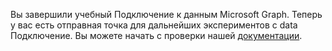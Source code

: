 <!-- markdownlint-disable MD002 MD041 -->

Вы завершили учебный Подключение к данным Microsoft Graph. Теперь у вас есть отправная точка для дальнейших экспериментов с data Подключение. Вы можете начать с проверки нашей [документации](/graph/data-connect-concept-overview).

